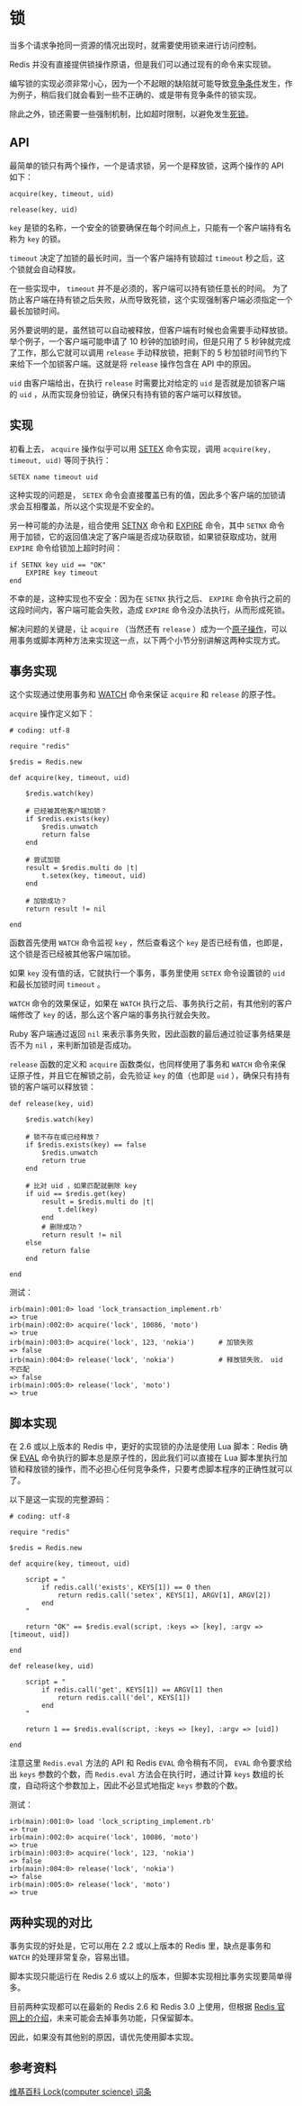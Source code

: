 # 锁

当多个请求争抢同一资源的情况出现时，就需要使用锁来进行访问控制。

Redis 并没有直接提供锁操作原语，但是我们可以通过现有的命令来实现锁。

编写锁的实现必须非常小心，因为一个不起眼的缺陷就可能导致[竞争条件](http://en.wikipedia.org/wiki/Race_condition)发生，作为例子，稍后我们就会看到一些不正确的、或是带有竞争条件的锁实现。

除此之外，锁还需要一些强制机制，比如超时限制，以避免发生[死锁](http://en.wikipedia.org/wiki/Deadlock)。


## API

最简单的锁只有两个操作，一个是请求锁，另一个是释放锁，这两个操作的 API 如下：

    acquire(key, timeout, uid)

    release(key, uid)

``key`` 是锁的名称，一个安全的锁要确保在每个时间点上，只能有一个客户端持有名称为 ``key`` 的锁。

``timeout`` 决定了加锁的最长时间，当一个客户端持有锁超过 ``timeout`` 秒之后，这个锁就会自动释放。

在一些实现中， ``timeout`` 并不是必须的，客户端可以持有锁任意长的时间。
为了防止客户端在持有锁之后失败，从而导致死锁，这个实现强制客户端必须指定一个最长加锁时间。

另外要说明的是，虽然锁可以自动被释放，但客户端有时候也会需要手动释放锁。
举个例子，一个客户端可能申请了 10 秒钟的加锁时间，但是只用了 5 秒钟就完成了工作，那么它就可以调用 ``release`` 手动释放锁，把剩下的 5 秒加锁时间节约下来给下一个加锁客户端。这就是将 ``release`` 操作包含在 API 中的原因。

``uid`` 由客户端给出，在执行 ``release`` 时需要比对给定的 ``uid`` 是否就是加锁客户端的 ``uid`` ，从而实现身份验证，确保只有持有锁的客户端可以释放锁。


## 实现

初看上去， ``acquire`` 操作似乎可以用 [SETEX](http://redis.readthedocs.org/en/latest/string/setex.html) 命令实现，调用 ``acquire(key, timeout, uid)`` 等同于执行：

    SETEX name timeout uid

这种实现的问题是， ``SETEX`` 命令会直接覆盖已有的值，因此多个客户端的加锁请求会互相覆盖，所以这个实现是不安全的。

另一种可能的办法是，组合使用 [SETNX](http://redis.readthedocs.org/en/latest/string/setnx.html) 命令和 [EXPIRE](http://redis.readthedocs.org/en/latest/key/expire.html) 命令，其中 ``SETNX`` 命令用于加锁，它的返回值决定了客户端是否成功获取锁，如果锁获取成功，就用 ``EXPIRE`` 命令给锁加上超时时间：

    if SETNX key uid == "OK"
        EXPIRE key timeout
    end

不幸的是，这种实现也不安全：因为在 ``SETNX`` 执行之后、 ``EXPIRE`` 命令执行之前的这段时间内，客户端可能会失败，造成 ``EXPIRE`` 命令没办法执行，从而形成死锁。

解决问题的关键是，让 ``acquire`` （当然还有 ``release`` ）成为一个[原子操作](http://en.wikipedia.org/wiki/Atomic_operation)，可以用事务或脚本两种方法来实现这一点，以下两个小节分别讲解这两种实现方式。


## 事务实现

这个实现通过使用事务和 [WATCH](http://redis.readthedocs.org/en/latest/transaction/watch.html) 命令来保证 ``acquire`` 和 ``release`` 的原子性。

``acquire`` 操作定义如下：

    # coding: utf-8

    require "redis"

    $redis = Redis.new

    def acquire(key, timeout, uid)

        $redis.watch(key)

        # 已经被其他客户端加锁？
        if $redis.exists(key)
            $redis.unwatch
            return false
        end

        # 尝试加锁
        result = $redis.multi do |t|
            t.setex(key, timeout, uid)
        end

        # 加锁成功？
        return result != nil

    end

函数首先使用 ``WATCH`` 命令监视 ``key`` ，然后查看这个 ``key`` 是否已经有值，也即是，这个锁是否已经被其他客户端加锁。

如果 ``key`` 没有值的话，它就执行一个事务，事务里使用 ``SETEX`` 命令设置锁的 ``uid`` 和最长加锁时间 ``timeout`` 。

``WATCH`` 命令的效果保证，如果在 ``WATCH`` 执行之后、事务执行之前，有其他别的客户端修改了 ``key`` 的话，那么这个客户端的事务执行就会失败。

Ruby 客户端通过返回 ``nil`` 来表示事务失败，因此函数的最后通过验证事务结果是否不为 ``nil`` ，来判断加锁是否成功。

``release`` 函数的定义和 ``acquire`` 函数类似，也同样使用了事务和 ``WATCH`` 命令来保证原子性，并且它在解锁之前，会先验证 ``key`` 的值（也即是 ``uid`` ），确保只有持有锁的客户端可以释放锁：

    def release(key, uid)

        $redis.watch(key)

        # 锁不存在或已经释放？
        if $redis.exists(key) == false
            $redis.unwatch
            return true
        end

        # 比对 uid ，如果匹配就删除 key
        if uid == $redis.get(key)
            result = $redis.multi do |t|
                t.del(key)
            end
            # 删除成功？
            return result != nil
        else
            return false
        end

    end

测试：

    irb(main):001:0> load 'lock_transaction_implement.rb'
    => true
    irb(main):002:0> acquire('lock', 10086, 'moto')
    => true
    irb(main):003:0> acquire('lock', 123, 'nokia')      # 加锁失败
    => false
    irb(main):004:0> release('lock', 'nokia')           # 释放锁失败， uid 不匹配
    => false
    irb(main):005:0> release('lock', 'moto')
    => true


## 脚本实现

在 2.6 或以上版本的 Redis 中，更好的实现锁的办法是使用 Lua 脚本：Redis 确保 [EVAL](http://redis.readthedocs.org/en/latest/script/eval.html) 命令执行的脚本总是原子性的，因此我们可以直接在 Lua 脚本里执行加锁和释放锁的操作，而不必担心任何竞争条件，只要考虑脚本程序的正确性就可以了。

以下是这一实现的完整源码：

    # coding: utf-8

    require "redis"

    $redis = Redis.new

    def acquire(key, timeout, uid)

        script = "
            if redis.call('exists', KEYS[1]) == 0 then
                return redis.call('setex', KEYS[1], ARGV[1], ARGV[2])
            end
        "

        return "OK" == $redis.eval(script, :keys => [key], :argv => [timeout, uid])

    end

    def release(key, uid)
        
        script = "
            if redis.call('get', KEYS[1]) == ARGV[1] then
                return redis.call('del', KEYS[1])
            end
        "

        return 1 == $redis.eval(script, :keys => [key], :argv => [uid])

    end   

注意这里 ``Redis.eval`` 方法的 API 和 Redis ``EVAL`` 命令稍有不同， ``EVAL`` 命令要求给出 ``keys`` 参数的个数，而 ``Redis.eval`` 方法会在执行时，通过计算 ``keys`` 数组的长度，自动将这个参数加上，因此不必显式地指定 ``keys`` 参数的个数。

测试：

    irb(main):001:0> load 'lock_scripting_implement.rb'
    => true
    irb(main):002:0> acquire('lock', 10086, 'moto')
    => true
    irb(main):003:0> acquire('lock', 123, 'nokia')
    => false
    irb(main):004:0> release('lock', 'nokia')
    => false
    irb(main):005:0> release('lock', 'moto')
    => true


## 两种实现的对比

事务实现的好处是，它可以用在 2.2 或以上版本的 Redis 里，缺点是事务和 ``WATCH`` 的处理非常复杂，容易出错。

脚本实现只能运行在 Redis 2.6 或以上的版本，但脚本实现相比事务实现要简单得多。

目前两种实现都可以在最新的 Redis 2.6 和 Redis 3.0 上使用，但根据 [Redis 官网上的介绍](http://redis.io/topics/transactions)，未来可能会去掉事务功能，只保留脚本。

因此，如果没有其他别的原因，请优先使用脚本实现。


## 参考资料

[维基百科 Lock(computer science) 词条](http://en.wikipedia.org/wiki/Lock_\(computer_science\))
